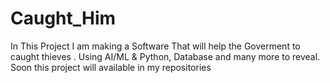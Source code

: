 # Caught_Him

In This Project I am making a Software That will help the Goverment to caught thieves .
Using AI/ML & Python, Database and many more to reveal.
Soon this project will available in my repositories
